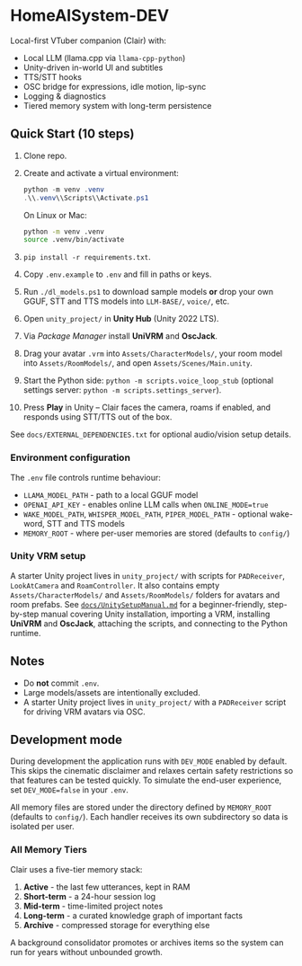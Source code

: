 # HomeAISystem-DEV

Local-first VTuber companion (Clair) with:

- Local LLM (llama.cpp via `llama-cpp-python`)
- Unity-driven in-world UI and subtitles
- TTS/STT hooks
- OSC bridge for expressions, idle motion, lip-sync
- Logging & diagnostics
- Tiered memory system with long-term persistence

## Quick Start (10 steps)

1. Clone repo.
2. Create and activate a virtual environment:

   ```powershell
   python -m venv .venv
   .\\.venv\\Scripts\\Activate.ps1
   ```

   On Linux or Mac:

   ```bash
   python -m venv .venv
   source .venv/bin/activate
   ```

3. `pip install -r requirements.txt`.
4. Copy `.env.example` to `.env` and fill in paths or keys.
5. Run `./dl_models.ps1` to download sample models **or** drop your own
   GGUF, STT and TTS models into `LLM-BASE/`, `voice/`, etc.
6. Open `unity_project/` in **Unity Hub** (Unity 2022 LTS).
7. Via *Package Manager* install **UniVRM** and **OscJack**.
8. Drag your avatar `.vrm` into `Assets/CharacterModels/`, your room model
   into `Assets/RoomModels/`, and open `Assets/Scenes/Main.unity`.
9. Start the Python side: `python -m scripts.voice_loop_stub` (optional
   settings server: `python -m scripts.settings_server`).
10. Press **Play** in Unity – Clair faces the camera, roams if enabled, and
    responds using STT/TTS out of the box.

See `docs/EXTERNAL_DEPENDENCIES.txt` for optional audio/vision setup
details.

### Environment configuration

The `.env` file controls runtime behaviour:

- `LLAMA_MODEL_PATH` - path to a local GGUF model
- `OPENAI_API_KEY` - enables online LLM calls when `ONLINE_MODE=true`
- `WAKE_MODEL_PATH`, `WHISPER_MODEL_PATH`, `PIPER_MODEL_PATH` - optional
  wake-word, STT and TTS models
- `MEMORY_ROOT` - where per-user memories are stored (defaults to `config/`)

### Unity VRM setup

A starter Unity project lives in `unity_project/` with scripts for
`PADReceiver`, `LookAtCamera` and `RoamController`. It also contains
empty `Assets/CharacterModels/` and `Assets/RoomModels/` folders for
avatars and room prefabs. See [`docs/UnitySetupManual.md`](docs/UnitySetupManual.md)
for a beginner-friendly, step-by-step manual covering Unity
installation, importing a VRM, installing **UniVRM** and **OscJack**, attaching the
scripts, and connecting to the Python runtime.

## Notes

- Do **not** commit `.env`.
- Large models/assets are intentionally excluded.
- A starter Unity project lives in `unity_project/` with a `PADReceiver` script
  for driving VRM avatars via OSC.

## Development mode

During development the application runs with `DEV_MODE` enabled by default. This
skips the cinematic disclaimer and relaxes certain safety restrictions so that
features can be tested quickly. To simulate the end-user experience, set
`DEV_MODE=false` in your `.env`.

All memory files are stored under the directory defined by `MEMORY_ROOT`
(defaults to `config/`). Each handler receives its own subdirectory so data
is isolated per user.

### All Memory Tiers

Clair uses a five-tier memory stack:

1. **Active** - the last few utterances, kept in RAM
2. **Short-term** - a 24-hour session log
3. **Mid-term** - time-limited project notes
4. **Long-term** - a curated knowledge graph of important facts
5. **Archive** - compressed storage for everything else

A background consolidator promotes or archives items so the system can run
for years without unbounded growth.
